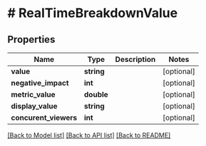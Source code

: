 # # RealTimeBreakdownValue

## Properties

Name | Type | Description | Notes
------------ | ------------- | ------------- | -------------
**value** | **string** |  | [optional]
**negative_impact** | **int** |  | [optional]
**metric_value** | **double** |  | [optional]
**display_value** | **string** |  | [optional]
**concurent_viewers** | **int** |  | [optional]

[[Back to Model list]](../../README.md#models) [[Back to API list]](../../README.md#endpoints) [[Back to README]](../../README.md)
